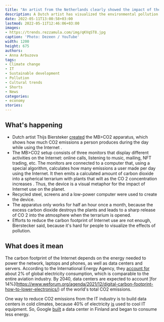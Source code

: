 ```yaml
---
title: "An artist from the Netherlands clearly showed the impact of the Internet on climate"
description: A Dutch artist has visualized the environmental pollution from the use of the internet. To do this, he built a special apparatus that poisons plants with carbon dioxide.
date: 2022-05-11T13:00:58+03:00
lastmod: 2022-05-11T12:46:06+03:00
images:
- https://trends.rezzamula.com/img/qKVqST8.jpg
caption: 'Photo: Dezeen / YouTube'
width: 1200
height: 675
authors:
- Anna Arbuzova
tags:
- Climate change
- IT
- Sustainable development
- Pollution
- Cultural trends
- Shorts
- News
categories:
- economy
stories:
---
```


## What's happening

- Dutch artist Thijs Biersteker [created](https://www.dezeen.com/2022/05/04/mb-co2-installation-thijs-biersteker/) the MB>CO2 apparatus, which shows how much CO2 emissions a person produces during the day while using the Internet .
- The MB>CO2 setup consists of three monitors that display different activities on the Internet: online calls, listening to music, mailing, NFT trading, etc. The monitors are connected to a computer that, using a special algorithm, calculates how many emissions a user made per day using the Internet. It then emits a calculated amount of carbon dioxide into a spherical terrarium with plants that wilt as the CO 2 concentration increases . Thus, the device is a visual metaphor for the impact of Internet use on the planet.
- Recycled steel, screens and a low-power computer were used to create the device.
- The apparatus only works for half an hour once a month, because the excess carbon dioxide destroys the plants and leads to a sharp release of CO 2 into the atmosphere when the terrarium is opened.
- Efforts to reduce the carbon footprint of Internet use are not enough, Bierstecker said, because it's hard for people to visualize the effects of pollution.

## What does it mean

The carbon footprint of the Internet depends on the energy needed to power the network, laptops and phones, as well as data centers and servers. According to the International Energy Agency, they [account for](https://www.iea.org/reports/data-centres-and-data-transmission-networks) about 2% of global electricity consumption, which is comparable to the entire aviation industry. By 2040, data centers are expected to account ]for 14%](https://www.weforum.org/agenda/2021/12/digital-carbon-footprint-how-to-lower-electronics/) of the world's total CO2 emissions.

One way to reduce CO2 emissions from the IT industry is to build data centers in cold climates, because 40% of electricity [is](https://www.researchgate.net/publication/317308758_Cooling_Energy_Consumption_Investigation_of_Data_Center_IT_Room_with_Vertical_Placed_Server) used to cool IT equipment. So, Google [built](https://www.computerworld.com/article/3431148/why-data-centres-are-the-new-frontier-in-the-fight-against-climate-change.html) a data center in Finland and began to consume less energy.


